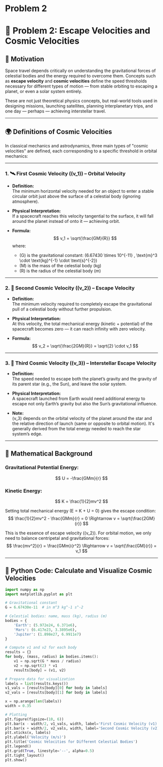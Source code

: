  # Problem 2
 # 🚀 Problem 2: Escape Velocities and Cosmic Velocities

## 🎯 Motivation

Space travel depends critically on understanding the gravitational forces of celestial bodies and the energy required to overcome them. Concepts such as **escape velocity** and **cosmic velocities** define the speed thresholds necessary for different types of motion — from stable orbiting to escaping a planet, or even a solar system entirely.

These are not just theoretical physics concepts, but real-world tools used in designing missions, launching satellites, planning interplanetary trips, and one day — perhaps — achieving interstellar travel.

---

## 🌍 Definitions of Cosmic Velocities

In classical mechanics and astrodynamics, three main types of "cosmic velocities" are defined, each corresponding to a specific threshold in orbital mechanics:

---

### 1. 🛰️ First Cosmic Velocity (\(v_1\)) – Orbital Velocity

- **Definition:**  
  The minimum horizontal velocity needed for an object to enter a stable circular orbit just above the surface of a celestial body (ignoring atmosphere).

- **Physical Interpretation:**  
  If a spacecraft reaches this velocity tangential to the surface, it will fall around the planet instead of onto it — achieving orbit.

- **Formula:**  
  $$
  v_1 = \sqrt{\frac{GM}{R}}
  $$
  where:
  - \(G\) is the gravitational constant: \(6.67430 \times 10^{-11} \, \text{m}^3 \cdot \text{kg}^{-1} \cdot \text{s}^{-2}\)
  - \(M\) is the mass of the celestial body (kg)
  - \(R\) is the radius of the celestial body (m)

---

### 2. 🚀 Second Cosmic Velocity (\(v_2\)) – Escape Velocity

- **Definition:**  
  The minimum velocity required to completely escape the gravitational pull of a celestial body without further propulsion.

- **Physical Interpretation:**  
  At this velocity, the total mechanical energy (kinetic + potential) of the spacecraft becomes zero — it can reach infinity with zero velocity.

- **Formula:**  
  $$
  v_2 = \sqrt{\frac{2GM}{R}} = \sqrt{2} \cdot v_1
  $$

---

### 3. 🌌 Third Cosmic Velocity (\(v_3\)) – Interstellar Escape Velocity

- **Definition:**  
  The speed needed to escape both the planet’s gravity and the gravity of its parent star (e.g., the Sun), and leave the solar system.

- **Physical Interpretation:**  
  A spacecraft launched from Earth would need additional energy to escape not only Earth’s gravity but also the Sun’s gravitational influence.

- **Note:**  
  \(v_3\) depends on the orbital velocity of the planet around the star and the relative direction of launch (same or opposite to orbital motion). It's generally derived from the total energy needed to reach the star system’s edge.

---

## 📐 Mathematical Background

### Gravitational Potential Energy:
$$
U = -\frac{GMm}{r}
$$

### Kinetic Energy:
$$
K = \frac{1}{2}mv^2
$$

Setting total mechanical energy \(E = K + U = 0\) gives the escape condition:
$$
\frac{1}{2}mv^2 - \frac{GMm}{r} = 0 \Rightarrow v = \sqrt{\frac{2GM}{r}}
$$

This is the essence of escape velocity (\(v_2\)). For orbital motion, we only need to balance centripetal and gravitational forces:
$$
\frac{mv^2}{r} = \frac{GMm}{r^2} \Rightarrow v = \sqrt{\frac{GM}{r}} = v_1
$$

---

## 🧮 Python Code: Calculate and Visualize Cosmic Velocities

```python
import numpy as np
import matplotlib.pyplot as plt

# Gravitational constant
G = 6.67430e-11  # in m^3 kg^-1 s^-2

# Celestial bodies: name, mass (kg), radius (m)
bodies = {
    'Earth': (5.972e24, 6.371e6),
    'Mars': (6.417e23, 3.3895e6),
    'Jupiter': (1.898e27, 6.9911e7)
}

# Compute v1 and v2 for each body
results = {}
for body, (mass, radius) in bodies.items():
    v1 = np.sqrt(G * mass / radius)
    v2 = np.sqrt(2) * v1
    results[body] = (v1, v2)

# Prepare data for visualization
labels = list(results.keys())
v1_vals = [results[body][0] for body in labels]
v2_vals = [results[body][1] for body in labels]

x = np.arange(len(labels))
width = 0.35

# Plotting
plt.figure(figsize=(10, 6))
plt.bar(x - width/2, v1_vals, width, label='First Cosmic Velocity (v1)')
plt.bar(x + width/2, v2_vals, width, label='Second Cosmic Velocity (v2)')
plt.xticks(x, labels)
plt.ylabel('Velocity (m/s)')
plt.title('Cosmic Velocities for Different Celestial Bodies')
plt.legend()
plt.grid(True, linestyle='--', alpha=0.5)
plt.tight_layout()
plt.show()
